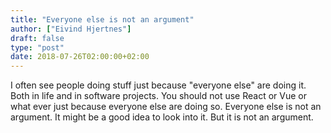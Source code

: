 ```yaml
---
title: "Everyone else is not an argument"
author: ["Eivind Hjertnes"]
draft: false
type: "post"
date: 2018-07-26T02:00:00+02:00
---
```


I often see people doing stuff just because "everyone else" are doing
it. Both in life and in software projects. You should not use React or
Vue or what ever just because everyone else are doing so. Everyone else
is not an argument. It might be a good idea to look into it. But it is
not an argument.
